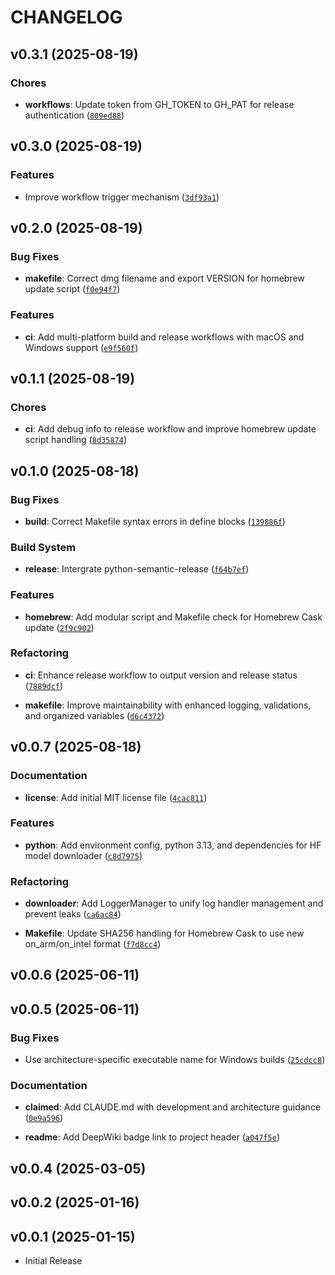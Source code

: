 # CHANGELOG

<!-- version list -->

## v0.3.1 (2025-08-19)

### Chores

- **workflows**: Update token from GH_TOKEN to GH_PAT for release authentication
  ([`809ed88`](https://github.com/samzong/hf-model-downloader/commit/809ed8883b1efca2941d8bdc5ef64d5e2168199d))


## v0.3.0 (2025-08-19)

### Features

- Improve workflow trigger mechanism
  ([`3df93a1`](https://github.com/samzong/hf-model-downloader/commit/3df93a1bf720e5063d8d7bf2e1dda1fec36a6a5d))


## v0.2.0 (2025-08-19)

### Bug Fixes

- **makefile**: Correct dmg filename and export VERSION for homebrew update script
  ([`f0e94f7`](https://github.com/samzong/hf-model-downloader/commit/f0e94f77bfe0e149261e6c0b598934b9704bcc59))

### Features

- **ci**: Add multi-platform build and release workflows with macOS and Windows support
  ([`e9f560f`](https://github.com/samzong/hf-model-downloader/commit/e9f560f3516c3525a70d39c525458d1d19d1ec6d))


## v0.1.1 (2025-08-19)

### Chores

- **ci**: Add debug info to release workflow and improve homebrew update script handling
  ([`8d35874`](https://github.com/samzong/hf-model-downloader/commit/8d35874a986c9a3b823a0fbdd8dd7231f614fea8))


## v0.1.0 (2025-08-18)

### Bug Fixes

- **build**: Correct Makefile syntax errors in define blocks
  ([`139886f`](https://github.com/samzong/hf-model-downloader/commit/139886f7093d2637deec281fa6c00f602f46f9a4))

### Build System

- **release**: Intergrate python-semantic-release
  ([`f64b7ef`](https://github.com/samzong/hf-model-downloader/commit/f64b7efcd1a52bfd5de303cbb29064602a58d063))

### Features

- **homebrew**: Add modular script and Makefile check for Homebrew Cask update
  ([`2f9c902`](https://github.com/samzong/hf-model-downloader/commit/2f9c902080686e01d5155d0a9db2f2bb77f99362))

### Refactoring

- **ci**: Enhance release workflow to output version and release status
  ([`7889dcf`](https://github.com/samzong/hf-model-downloader/commit/7889dcfdcf9f20b5cc97ca84e841330b75a23a51))

- **makefile**: Improve maintainability with enhanced logging, validations, and organized variables
  ([`d6c4372`](https://github.com/samzong/hf-model-downloader/commit/d6c43722647c0d2f4c51310a927bd2ccb9118928))


## v0.0.7 (2025-08-18)

### Documentation

- **license**: Add initial MIT license file
  ([`4cac811`](https://github.com/samzong/hf-model-downloader/commit/4cac811b63f014ea47eb40bcb4d38872ea164a9d))

### Features

- **python**: Add environment config, python 3.13, and dependencies for HF model downloader
  ([`c8d7975`](https://github.com/samzong/hf-model-downloader/commit/c8d79752f7b851002ecb3a55d3f3042ec3a4382e))

### Refactoring

- **downloader**: Add LoggerManager to unify log handler management and prevent leaks
  ([`ca6ac84`](https://github.com/samzong/hf-model-downloader/commit/ca6ac841ed7e2fe0095eefdb6775766192f09e5a))

- **Makefile**: Update SHA256 handling for Homebrew Cask to use new on_arm/on_intel format
  ([`f7d8cc4`](https://github.com/samzong/hf-model-downloader/commit/f7d8cc448b581457d993492a362b976bf560e270))


## v0.0.6 (2025-06-11)


## v0.0.5 (2025-06-11)

### Bug Fixes

- Use architecture-specific executable name for Windows builds
  ([`25cdcc8`](https://github.com/samzong/hf-model-downloader/commit/25cdcc8aef10a7e2514cba6ced82347845fe3b3b))

### Documentation

- **claimed**: Add CLAUDE.md with development and architecture guidance
  ([`0e9a596`](https://github.com/samzong/hf-model-downloader/commit/0e9a5964763203c0c0793a79e711f1f75c7e34a8))

- **readme**: Add DeepWiki badge link to project header
  ([`a047f5e`](https://github.com/samzong/hf-model-downloader/commit/a047f5eff556c299f8203b5f6c5fea8f65b85b60))


## v0.0.4 (2025-03-05)


## v0.0.2 (2025-01-16)


## v0.0.1 (2025-01-15)

- Initial Release
